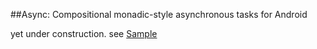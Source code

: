 ##Async: Compositional monadic-style asynchronous tasks for Android

yet under construction. see [Sample](async-android/blob/master/async-sample/src/Example.java)

